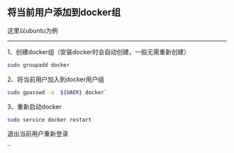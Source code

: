 ## 将当前用户添加到docker组
这里以ubuntu为例
***
1、创建docker组（安装docker时会自动创建，一般无需重新创建）
```bash
sudo groupadd docker
```

2、将当前用户加入到docker用户组

```bash
sudo gpasswd -a  ${UAER} docker`
```
3、重新启动docker

```bash
sudo service docker restart
```

退出当前用户重新登录

``
